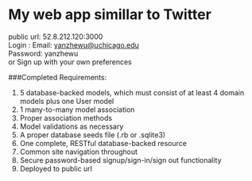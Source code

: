 My web app simillar to Twitter
===========================================================

public url: 52.8.212.120:3000  
Login :   Email:    yanzhewu@uchicago.edu  
          Password: yanzhewu  
       or Sign up with your own preferences  

###Completed Requirements:  

1. 5 database-backed models, which must consist of at least 4 domain models plus one User model  
2. 1 many-to-many model association  
3. Proper association methods  
4. Model validations as necessary  
5. A proper database seeds file (.rb or .sqlite3)  
6. One complete, RESTful database-backed resource  
7. Common site navigation throughout  
8. Secure password-based signup/sign-in/sign out functionality  
9. Deployed to public url  


